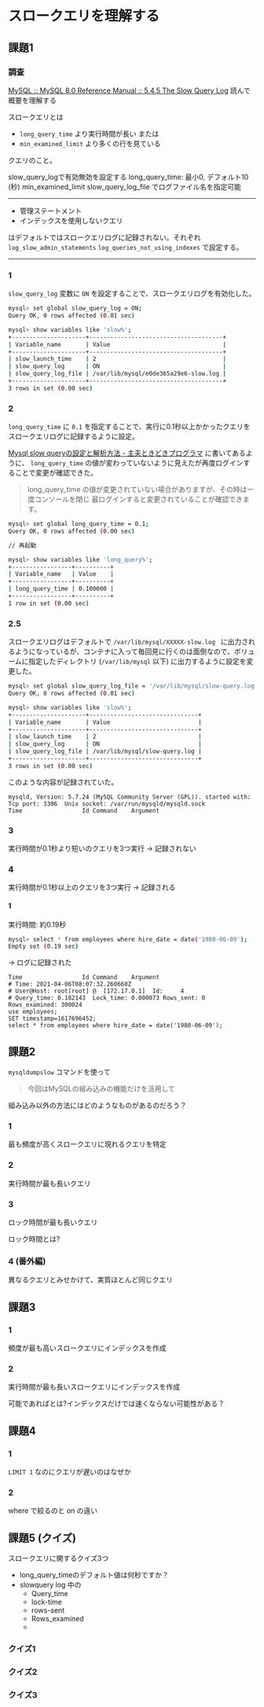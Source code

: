 # スロークエリを理解する

## 課題1

### 調査

[MySQL :: MySQL 8.0 Reference Manual :: 5.4.5 The Slow Query Log](https://dev.mysql.com/doc/refman/8.0/en/slow-query-log.html) 読んで概要を理解する

スロークエリとは

- `long_query_time` より実行時間が長い または
- `min_examined_limit` より多くの行を見ている

クエリのこと。

slow_query_logで有効無効を設定する
long_query_time: 最小0, デフォルト10 (秒)
min_examined_limit
slow_query_log_file でログファイル名を指定可能

---

- 管理ステートメント
- インデックスを使用しないクエリ

はデフォルトではスロークエリログに記録されない。それぞれ `log_slow_admin_statements` `log_queries_not_using_indexes` で設定する。

---

### 1

`slow_query_log` 変数に `ON` を設定することで、スロークエリログを有効化した。

```sh
mysql> set global slow_query_log = ON;
Query OK, 0 rows affected (0.01 sec)

mysql> show variables like 'slow%';
+---------------------+--------------------------------------+
| Variable_name       | Value                                |
+---------------------+--------------------------------------+
| slow_launch_time    | 2                                    |
| slow_query_log      | ON                                   |
| slow_query_log_file | /var/lib/mysql/e0de365a29e6-slow.log |
+---------------------+--------------------------------------+
3 rows in set (0.00 sec)
```

### 2

`long_query_time` に `0.1` を指定することで、実行に0.1秒以上かかったクエリをスロークエリログに記録するように設定。

[Mysql slow queryの設定と解析方法 - 主夫ときどきプログラマ](https://masayuki14.hatenablog.com/entry/20120704/1341360260) に書いてあるように、 `long_query_time` の値が変わっていないように見えたが再度ログインすることで変更が確認できた。

> long_query_time の値が変更されていない場合がありますが、その時は一度コンソールを閉じ
> 最ログインすると変更されていることが確認できます。

```sh
mysql> set global long_query_time = 0.1;
Query OK, 0 rows affected (0.00 sec)

// 再起動

mysql> show variables like 'long_query%';
+-----------------+----------+
| Variable_name   | Value    |
+-----------------+----------+
| long_query_time | 0.100000 |
+-----------------+----------+
1 row in set (0.00 sec)
```

### 2.5

スロークエリログはデフォルトで `/var/lib/mysql/XXXXX-slow.log ` に出力されるようになっているが、コンテナに入って毎回見に行くのは面倒なので、ボリュームに指定したディレクトリ (`/var/lib/mysql` 以下) に出力するように設定を変更した。

```sh
mysql> set global slow_query_log_file = '/var/lib/mysql/slow-query.log';
Query OK, 0 rows affected (0.01 sec)

mysql> show variables like 'slow%';
+---------------------+-------------------------------+
| Variable_name       | Value                         |
+---------------------+-------------------------------+
| slow_launch_time    | 2                             |
| slow_query_log      | ON                            |
| slow_query_log_file | /var/lib/mysql/slow-query.log |
+---------------------+-------------------------------+
3 rows in set (0.00 sec)
```

このような内容が記録されていた。

```text
mysqld, Version: 5.7.24 (MySQL Community Server (GPL)). started with:
Tcp port: 3306  Unix socket: /var/run/mysqld/mysqld.sock
Time                 Id Command    Argument
```

### 3

実行時間が0.1秒より短いのクエリを3つ実行 -> 記録されない



### 4

実行時間が0.1秒以上のクエリを3つ実行 -> 記録される

#### 1

実行時間: 約0.19秒

```sh
mysql> select * from employees where hire_date = date('1980-06-09');
Empty set (0.19 sec)
```

→ ログに記録された

```text
Time                 Id Command    Argument
# Time: 2021-04-06T08:07:32.260660Z
# User@Host: root[root] @  [172.17.0.1]  Id:     4
# Query_time: 0.182143  Lock_time: 0.000073 Rows_sent: 0  Rows_examined: 300024
use employees;
SET timestamp=1617696452;
select * from employees where hire_date = date('1980-06-09');
```

## 課題2

`mysqldumpslow` コマンドを使って

> 今回はMySQLの組み込みの機能だけを活用して

組み込み以外の方法にはどのようなものがあるのだろう？

### 1

最も頻度が高くスロークエリに現れるクエリを特定

### 2

実行時間が最も長いクエリ

### 3

ロック時間が最も長いクエリ

ロック時間とは?

### 4 (番外編)

異なるクエリとみせかけて、実質ほとんど同じクエリ

## 課題3

### 1

頻度が最も高いスロークエリにインデックスを作成

### 2

実行時間が最も長いスロークエリにインデックスを作成

可能であればとは?インデックスだけでは速くならない可能性がある？

## 課題4

### 1

`LIMIT 1` なのにクエリが遅いのはなぜか

### 2

where で絞るのと on の違い

## 課題5 (クイズ)

スロークエリに関するクイズ3つ

- long_query_timeのデフォルト値は何秒ですか？
- slowquery log 中の
  - Query_time
  - lock-time
  - rows-sent
  - Rows_examined
  - 

### クイズ1

### クイズ2

### クイズ3
